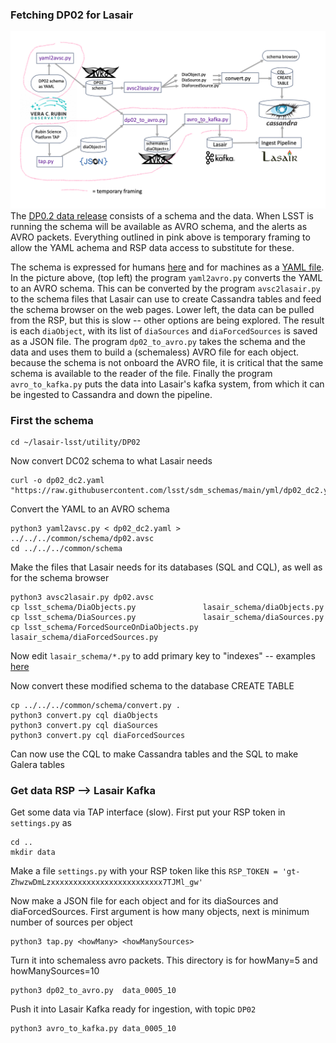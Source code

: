 ### Fetching DP02 for Lasair
![Screenshot](screenshot.png)
The [DP0.2 data release](https://dp0-2.lsst.io/) consists of a schema and the data. 
When LSST is running the schema will be available as AVRO schema, and the alerts as AVRO packets. Everything outlined in pink above is temporary framing to allow the YAML achema and RSP data access to substitute for these.

The schema is expressed for humans [here](https://dm.lsst.org/sdm_schemas/browser/dp02.html) and for machines as a [YAML file](https://github.com/lsst/sdm_schemas/blob/main/yml/dp02_dc2.yaml). In the picture above, (top left) the program `yaml2avro.py` converts the YAML to an AVRO schema. This can be converted by the program `avsc2lasair.py` to the schema files that Lasair can use to create Cassandra tables and feed the schema browser on the web pages. Lower left, the data can be pulled from the RSP, but this is slow -- other options are being explored. The result is each `diaObject`, with its list of `diaSources` and `diaForcedSources` is saved as a JSON file. The program `dp02_to_avro.py` takes the schema and the data and uses them to build a (schemaless) AVRO file for each object. because the schema is not onboard the AVRO file, it is critical that the same schema is available to the reader of the file. Finally the program `avro_to_kafka.py` puts the data into Lasair's kafka system, from which it can be ingested to Cassandra and down the pipeline.

### First the schema
```
cd ~/lasair-lsst/utility/DP02
```
Now convert DC02 schema to what Lasair needs
```
curl -o dp02_dc2.yaml "https://raw.githubusercontent.com/lsst/sdm_schemas/main/yml/dp02_dc2.yaml"
```

Convert the YAML to an AVRO schema
```
python3 yaml2avsc.py < dp02_dc2.yaml > ../../../common/schema/dp02.avsc
cd ../../../common/schema
```

Make the files that Lasair needs for its databases (SQL and CQL), as well as for the schema browser
```
python3 avsc2lasair.py dp02.avsc
cp lsst_schema/DiaObjects.py               lasair_schema/diaObjects.py
cp lsst_schema/DiaSources.py               lasair_schema/diaSources.py
cp lsst_schema/ForcedSourceOnDiaObjects.py lasair_schema/diaForcedSources.py
```

Now edit `lasair_schema/*.py` to add primary key to "indexes" -- examples [here](https://github.com/lsst-uk/lasair-lsst/tree/main/common/schema/lasair_schema)

Now convert these modified schema to the database CREATE TABLE
```
cp ../../../common/schema/convert.py .
python3 convert.py cql diaObjects
python3 convert.py cql diaSources
python3 convert.py cql diaForcedSources
```

Can now use the CQL to make Cassandra tables and the SQL to make Galera tables

### Get data RSP --> Lasair Kafka
Get some data via TAP interface (slow). First put your RSP token in `settings.py` as
```
cd ..
mkdir data
```
Make a file `settings.py` with your RSP token like this `RSP_TOKEN = 'gt-ZhwzwDmLzxxxxxxxxxxxxxxxxxxxxxxxxx7TJMl_gw'`

Now make a JSON file for each object and for its diaSources and diaForcedSources. First argument is how many objects, next is minimum number of sources per object
```
python3 tap.py <howMany> <howManySources>
```

Turn it into schemaless avro packets. This directory is for howMany=5 and howManySources=10
```
python3 dp02_to_avro.py  data_0005_10
```

Push it into Lasair Kafka ready for ingestion, with topic `DP02`
```
python3 avro_to_kafka.py data_0005_10
```


